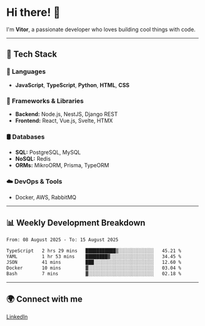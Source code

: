 
# Hi there! 👋

I'm **Vitor**, a passionate developer who loves building cool things with code.

---
## 🔧 Tech Stack

### 📌 Languages
- **JavaScript**, **TypeScript**, **Python**, **HTML**, **CSS**

### 🚀 Frameworks & Libraries
- **Backend:** Node.js, NestJS, Django REST
- **Frontend:** React, Vue.js, Svelte, HTMX

### 🛢️ Databases
- **SQL:** PostgreSQL, MySQL
- **NoSQL:** Redis
- **ORMs:** MikroORM, Prisma, TypeORM

### ☁️ DevOps & Tools
- Docker, AWS, RabbitMQ

---
## 📊 Weekly Development Breakdown

<!--START_SECTION:waka-->

```txt
From: 08 August 2025 - To: 15 August 2025

TypeScript   2 hrs 29 mins   ███████████▒░░░░░░░░░░░░░   45.21 %
YAML         1 hr 53 mins    ████████▓░░░░░░░░░░░░░░░░   34.45 %
JSON         41 mins         ███░░░░░░░░░░░░░░░░░░░░░░   12.60 %
Docker       10 mins         ▓░░░░░░░░░░░░░░░░░░░░░░░░   03.04 %
Bash         7 mins          ▓░░░░░░░░░░░░░░░░░░░░░░░░   02.18 %
```

<!--END_SECTION:waka-->

---
## 🌍 Connect with me
[LinkedIn](https://www.linkedin.com/in/vitorlc)
